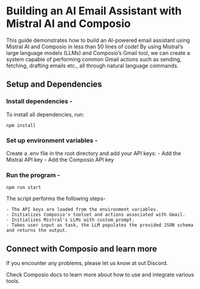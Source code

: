 # Building an AI Email Assistant with Mistral AI and Composio

This guide demonstrates how to build an AI-powered email assistant using Mistral AI and Composio in less than 50 lines of code! By using Mistral’s large language models (LLMs) and Composio’s Gmail tool, we can create a system capable of performing common Gmail actions such as sending, fetching, drafting emails etc., all through natural language commands.

## Setup and Dependencies

### Install dependencies - 

To install all dependencies, run: 

`npm install`

### Set up environment variables - 

Create a .env file in the root directory and add your API keys:
    - Add the Mistral API key
    - Add the Composio API key

### Run the program - 

`npm run start`

The script performs the following steps- 

    - The API keys are loaded from the environment variables.
    - Initializes Composio's toolset and actions associated with Gmail.
    - Initializes Mistral's LLMs with custom prompt.
    - Takes user input as task, the LLM populates the provided JSON schema and returns the output.

## Connect with Composio and learn more

If you encounter any problems, please let us know at out Discord.

Check Composio docs to learn more about how to use and integrate various tools.